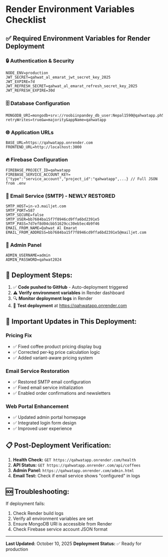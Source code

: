 # Render Environment Variables Checklist

## ✅ **Required Environment Variables for Render Deployment**

### **🔒 Authentication & Security**
```
NODE_ENV=production
JWT_SECRET=qahwat_al_emarat_jwt_secret_key_2025
JWT_EXPIRE=7d
JWT_REFRESH_SECRET=qahwat_al_emarat_refresh_secret_key_2025
JWT_REFRESH_EXPIRE=30d
```

### **🗄️ Database Configuration**
```
MONGODB_URI=mongodb+srv://roobiinpandey_db_user:Nepal1590@qahwatapp.ph5cazq.mongodb.net/qahwat_al_emarat?retryWrites=true&w=majority&appName=qahwatapp
```

### **🌐 Application URLs**
```
BASE_URL=https://qahwatapp.onrender.com
FRONTEND_URL=http://localhost:3000
```

### **🔥 Firebase Configuration**
```
FIREBASE_PROJECT_ID=qahwatapp
FIREBASE_SERVICE_ACCOUNT_KEY={"type":"service_account","project_id":"qahwatapp",...} // Full JSON from .env
```

### **📧 Email Service (SMTP) - NEWLY RESTORED**
```
SMTP_HOST=in-v3.mailjet.com
SMTP_PORT=587
SMTP_SECURE=false
SMTP_USER=bb7684ba15f7f8946cd9ffa6bd2391e5
SMTP_PASS=7d7ef8d04cbb51629cc30eb5ec4b9f46
EMAIL_FROM_NAME=Qahwat Al Emarat
EMAIL_FROM_ADDRESS=bb7684ba15f7f8946cd9ffa6bd2391e5@mailjet.com
```

### **👥 Admin Panel**
```
ADMIN_USERNAME=admin
ADMIN_PASSWORD=qahwat2024
```

## **🚀 Deployment Steps:**

1. ✅ **Code pushed to GitHub** - Auto-deployment triggered
2. ⚠️ **Verify environment variables** in Render dashboard
3. 🔍 **Monitor deployment logs** in Render
4. 🧪 **Test deployment** at https://qahwatapp.onrender.com

## **🔧 Important Updates in This Deployment:**

### **Pricing Fix** 
- ✅ Fixed coffee product pricing display bug
- ✅ Corrected per-kg price calculation logic
- ✅ Added variant-aware pricing system

### **Email Service Restoration**
- ✅ Restored SMTP email configuration  
- ✅ Fixed email service initialization
- ✅ Enabled order confirmations and newsletters

### **Web Portal Enhancement**
- ✅ Updated admin portal homepage
- ✅ Integrated login form design
- ✅ Improved user experience

## **📋 Post-Deployment Verification:**

1. **Health Check:** `GET https://qahwatapp.onrender.com/health`
2. **API Status:** `GET https://qahwatapp.onrender.com/api/coffees`
3. **Admin Panel:** `https://qahwatapp.onrender.com/admin.html`
4. **Email Test:** Check if email service shows "configured" in logs

## **🆘 Troubleshooting:**

If deployment fails:
1. Check Render build logs
2. Verify all environment variables are set
3. Ensure MongoDB URI is accessible from Render
4. Check Firebase service account JSON format

---
**Last Updated:** October 10, 2025
**Deployment Status:** ✅ Ready for production
